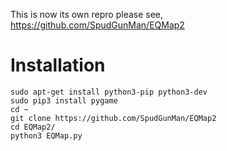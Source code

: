 This is now its own repro please see, https://github.com/SpudGunMan/EQMap2

# Installation
```shell
sudo apt-get install python3-pip python3-dev
sudo pip3 install pygame
cd ~
git clone https://github.com/SpudGunMan/EQMap2
cd EQMap2/
python3 EQMap.py
```
